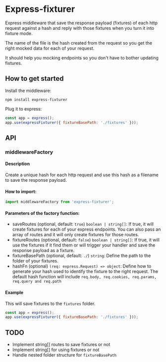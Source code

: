 # Express-fixturer

Express middleware that save the response payload (fixtures) of each http request against a hash and reply with those fixtures when you turn it into fixture mode.

The name of the file is the hash created from the request so you get the right mocked data for each of your request.

It should help you mocking endpoints so you don't have to bother updating fixtures.

## How to get started
Install the middleware:
```
npm install express-fixturer
```

Plug it to express:
```js
const app = express();
app.use(expressFixturer({ fixtureBasePath: './fixtures' }));
```

## API

### middlewareFactory

#### Description

Create a unique hash for each http request and use this hash as a filename to save the response payload.

#### How to import:
```js
import middlewareFactory from 'express-fixturer';
```

#### Parameters of the factory function:

- saveRoutes (optional, default: `true`) `boolean | string[]`: If true, it will create fixtures for each of your express endpoints. You can also pass an array of routes and it will only create fixtures for those routes.
- fixtureRoutes (optional, default: `false`) `boolean | string[]`: If true, it will use the fixtures if it find them or will trigger your handler and save the response payload as a fixture.
- fixtureBasePath (optional, default: `./`) `string`: Define the path to the folder of your fixtures.
- hashFn (optional) `(req: express.Request) => object`: Define how to generate your hash used to identify the fixture to the right request. The default hash function will include `req.body, req.cookies, req.params, req.query and req.path`

#### Example

This will save fixtures to the `fixtures` folder.

```js
const app = express();
app.use(expressFixturer({ fixtureBasePath: './fixtures' }));
```

## TODO

- Implement string[] routes to save fixtures or not
- Implement string[] for using fixtures or not
- Handle nested folder structure for `fixtureBasePath`